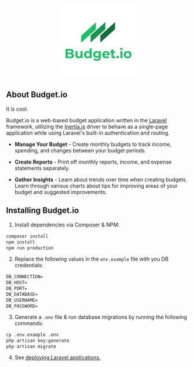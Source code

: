 <p align="center">
  <img src="https://github.com/chx2/Budget.io/blob/master/public/img/logo.png" alt="Budget.io Logo">
</p>

## About Budget.io

It is cool.

Budget.io is a web-based budget application written in the 
[Laravel](https://laravel.com/) framework, utilizing the 
[Inertia.js](https://inertiajs.com/) driver to behave as 
a single-page application while using Laravel's built-in 
authentication and routing.

* **Manage Your Budget** - Create monthly budgets to 
track income, spending, and changes between your budget 
periods.

* **Create Reports** - Print off monthly reports, income, 
and expense statements separately.

* **Gather Insights** - Learn about trends over time when 
creating budgets.  Learn through various charts about 
tips for improving areas of your budget and suggested 
improvements.

## Installing Budget.io

1. Install dependencies via Composer & NPM:

```
composer install
npm install
npm run production
```

2. Replace the following values in the `env.example` file 
with you DB credentials:
```
DB_CONNECTION=
DB_HOST=
DB_PORT=
DB_DATABASE=
DB_USERNAME=
DB_PASSWORD=
```

3. Generate a `.env` file & run database migrations by running the following commands:

```
cp .env.example .env
php artisan key:generate
php artisan migrate
```

4. See [deploying Laravel applications.](https://laravel.com/docs/8.x/deployment#introduction)
